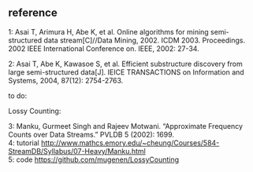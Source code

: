 ## reference 
1: Asai T, Arimura H, Abe K, et al. Online algorithms for mining semi-structured data stream[C]//Data Mining, 2002. ICDM 2003. Proceedings. 2002 IEEE International Conference on. IEEE, 2002: 27-34.  

2: Asai T, Abe K, Kawasoe S, et al. Efficient substructure discovery from large semi-structured data[J]. IEICE TRANSACTIONS on Information and Systems, 2004, 87(12): 2754-2763.

to do:  

Lossy Counting:

3: Manku, Gurmeet Singh and Rajeev Motwani. “Approximate Frequency Counts over Data Streams.” PVLDB 5 (2002): 1699.  
4: tutorial http://www.mathcs.emory.edu/~cheung/Courses/584-StreamDB/Syllabus/07-Heavy/Manku.html  
5: code https://github.com/mugenen/LossyCounting
